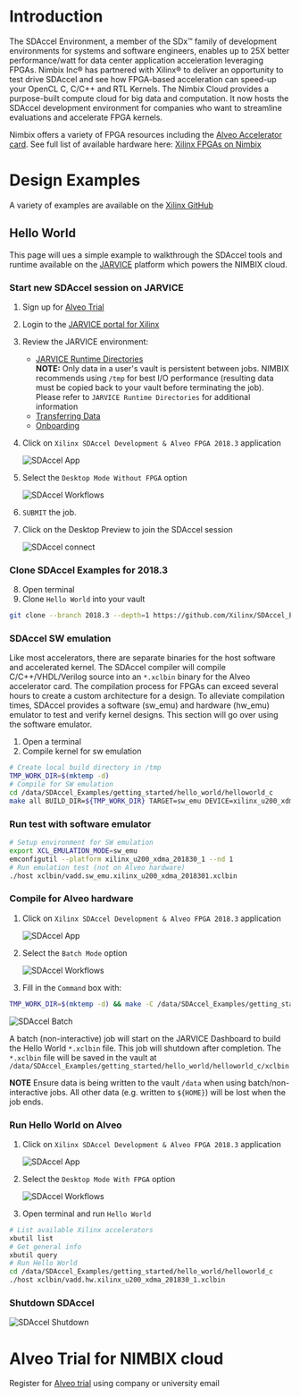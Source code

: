 # Introduction

The SDAccel Environment, a member of the SDx™ family of development environments for systems and software engineers, enables up to 25X better performance/watt for data center application acceleration leveraging FPGAs. Nimbix Inc® has partnered with Xilinx® to deliver an opportunity to test drive SDAccel and see how FPGA-based acceleration can speed-up your OpenCL C, C/C++ and RTL Kernels. The Nimbix Cloud provides a purpose-built compute cloud for big data and computation. It now hosts the SDAccel development environment for companies who want to streamline evaluations and accelerate FPGA kernels. 

Nimbix offers a variety of FPGA resources including the [Alveo Accelerator card](https://www.xilinx.com/products/boards-and-kits/alveo.html). See full list of available hardware here: [Xilinx FPGAs on Nimbix](boards.md)

# Design Examples

A variety of examples are available on the [Xilinx GitHub](https://github.com/Xilinx/SDAccel_Examples)

## Hello World

This page will ues a simple example to walkthrough the SDAccel tools and runtime available on the [JARVICE](https://www.nimbix.net/platform/) platform which powers the NIMBIX cloud. 

### Start new SDAccel session on JARVICE

1. Sign up for [Alveo Trial](https://www.nimbix.net/alveotrial/)
2. Login to the [JARVICE portal for Xilinx](https://xilinx-cloud.jarvice.com/)
3. Review the JARVICE environment:
    * [JARVICE Runtime Directories](https://jarvice.readthedocs.io/en/latest/nae/#runtime-directories-and-files)<br>**NOTE:** Only data in a user's vault is persistent between jobs. NIMBIX recommends using `/tmp` for best I/O performance (resulting data must be copied back to your vault before terminating the job). Please refer to `JARVICE Runtime Directories` for additional information
    * [Transferring Data](https://nimbix.zendesk.com/hc/en-us/articles/115004155683-How-to-Transfer-Data-to-and-from-Nimbix)
    * [Onboarding](https://nimbix.zendesk.com/hc/en-us/categories/115000891926-Onboarding)
4. Click on `Xilinx SDAccel Development & Alveo FPGA 2018.3` application

    ![SDAccel App](sdaccel-app.png)

5. Select the `Desktop Mode Without FPGA` option

    ![SDAccel Workflows](sdx-workflow.png)

6. `SUBMIT` the job.
7. Click on the Desktop Preview to join the SDAccel session

    ![SDAccel connect](sdaccel-connect.png)

### Clone SDAccel Examples for 2018.3

8. Open terminal
9. Clone `Hello World` into your vault
```bash
git clone --branch 2018.3 --depth=1 https://github.com/Xilinx/SDAccel_Examples /data/SDAccel_Examples
```  

### SDAccel SW emulation

Like most accelerators, there are separate binaries for the host software and accelerated kernel. The SDAccel compiler will compile C/C++/VHDL/Verilog source into an `*.xclbin` binary for the Alveo accelerator card. The compilation process for FPGAs can exceed several hours to create a custom architecture for a design. To alleviate compilation times, SDAccel provides a software (sw_emu) and hardware (hw_emu) emulator to test and verify kernel designs. This section will go over using the software emulator.

1. Open a terminal
2. Compile kernel for sw emulation
```bash
# Create local build directory in /tmp
TMP_WORK_DIR=$(mktemp -d)
# Compile for SW emulation
cd /data/SDAccel_Examples/getting_started/hello_world/helloworld_c
make all BUILD_DIR=${TMP_WORK_DIR} TARGET=sw_emu DEVICE=xilinx_u200_xdma_201830_1
```
### Run test with software emulator
```bash
# Setup environment for SW emulation
export XCL_EMULATION_MODE=sw_emu
emconfigutil --platform xilinx_u200_xdma_201830_1 --nd 1
# Run emulation test (not on Alveo hardware)
./host xclbin/vadd.sw_emu.xilinx_u200_xdma_2018301.xclbin
```

### Compile for Alveo hardware

1. Click on `Xilinx SDAccel Development & Alveo FPGA 2018.3` application

    ![SDAccel App](sdaccel-app.png)

2. Select the `Batch Mode` option

    ![SDAccel Workflows](sdx-workflow.png)

3. Fill in the `Command` box with:
```bash
TMP_WORK_DIR=$(mktemp -d) && make -C /data/SDAccel_Examples/getting_started/hello_world/helloworld_c all BUILD_DIR=${TMP_WORK_DIR} TARGET=hw DEVICE=xilinx_u200_xdma_201830_1
```

   ![SDAccel Batch](sdaccel-batch.png)

A batch (non-interactive) job will start on the JARVICE Dashboard to build the Hello World `*.xclbin` file. This job will shutdown after completion. The `*.xclbin` file will be saved in the vault at `/data/SDAccel_Examples/getting_started/hello_world/helloworld_c/xclbin`

**NOTE** Ensure data is being written to the vault `/data` when using batch/non-interactive jobs. All other data (e.g. written to `${HOME}`) will be lost when the job ends.

### Run Hello World on Alveo

1. Click on `Xilinx SDAccel Development & Alveo FPGA 2018.3` application

    ![SDAccel App](sdaccel-app.png)

2. Select the `Desktop Mode With FPGA` option

    ![SDAccel Workflows](sdx-workflow.png)

3. Open terminal and run `Hello World`
```bash
# List available Xilinx accelerators
xbutil list
# Get general info
xbutil query
# Run Hello World
cd /data/SDAccel_Examples/getting_started/hello_world/helloworld_c
./host xclbin/vadd.hw.xilinx_u200_xdma_201830_1.xclbin
``` 
### Shutdown SDAccel

   ![SDAccel Shutdown](sdaccel-shutdown.png)

# Alveo Trial for NIMBIX cloud

Register for [Alveo trial](https://www.nimbix.net/alveotrial/) using company or university email



